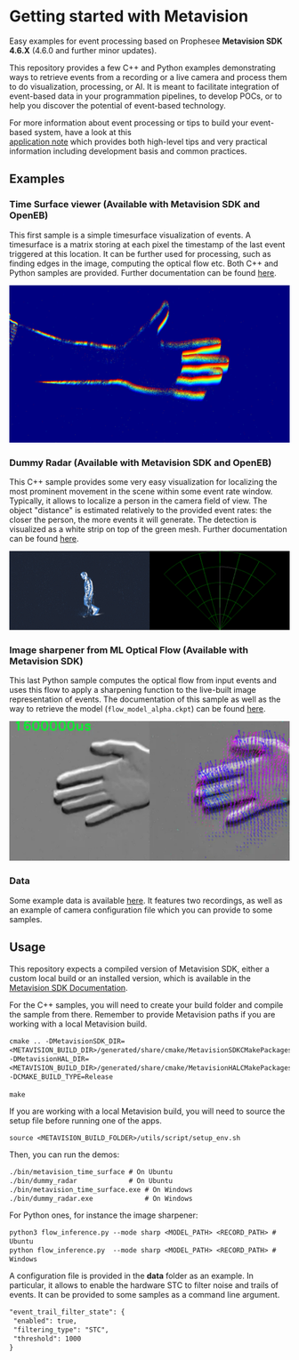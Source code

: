 # Getting started with Metavision
Easy examples for event processing based on Prophesee **Metavision SDK 4.6.X** (4.6.0 and further minor updates).

This repository provides a few C++ and Python examples demonstrating ways to retrieve events from a recording or a live 
camera and process them to do visualization, processing, or AI. It is meant to facilitate integration of event-based 
data in your programmation pipelines, to develop POCs, or to help you discover the potential of event-based technology.

For more information about event processing or tips to build your event-based system, have a look at this  
[application note](https://support.prophesee.ai/portal/en/kb/articles/how-to-build-event-based-application) which 
provides both high-level tips and very practical information including development basis and common practices.

## Examples

### Time Surface viewer (Available with **Metavision SDK** and **OpenEB**)
This first sample is a simple timesurface visualization of events. A timesurface is a matrix storing at each pixel the
timestamp of the last event triggered at this location. It can be further used for processing, such as finding edges in
the image, computing the optical flow etc. Both C++ and Python samples are provided. 
Further documentation can be found [here](https://docs.prophesee.ai/stable/samples/modules/core/time_surface_cpp.html#chapter-samples-core-time-surface-cpp).

![Time surface example.](./images/time_surface.png "This is a time surface.")

### Dummy Radar (Available with **Metavision SDK** and **OpenEB**)
This C++ sample provides some very easy visualization for localizing the most prominent movement in the scene within
some event rate window. Typically, it allows to localize a person in the camera field of view. The object "distance"
is estimated relatively to the provided event rates: the closer the person, the more events it will generate. The 
detection is visualized as a white strip on top of the green mesh.
Further documentation can be found [here](https://docs.prophesee.ai/stable/samples/modules/core/radar_cpp.html#chapter-samples-core-radar-cpp).

![Radar example.](./images/radar_plot.png "Radar display of the camera observation.")

### Image sharpener from ML Optical Flow (Available with **Metavision SDK**)
This last Python sample computes the optical flow from input events and uses this flow to apply a sharpening function
to the live-built image representation of events. The documentation of this sample as well as the way to retrieve the
model (`flow_model_alpha.ckpt`) can be found [here](https://docs.prophesee.ai/stable/samples/modules/ml/flow_inference.html).

![Sharpening example.](./images/image_sharpening.png "Image sharpening from Optical Flow.")

### Data
Some example data is available [here](https://kdrive.infomaniak.com/app/share/975517/9bb88895-ab07-4bfc-8b31-f71de075175c).
It features two recordings, as well as an example of camera configuration file which you can provide to some samples.

## Usage
This repository expects a compiled version of Metavision SDK, either a custom local build or an installed version, which 
is available in the [Metavision SDK Documentation](https://docs.prophesee.ai/stable/index.html).

For the C++ samples, you will need to create your build folder and compile the sample from there. Remember to provide 
Metavision paths if you are working with a local Metavision build.

```
cmake .. -DMetavisionSDK_DIR=<METAVISION_BUILD_DIR>/generated/share/cmake/MetavisionSDKCMakePackagesFilesDir/ 
-DMetavisionHAL_DIR=<METAVISION_BUILD_DIR>/generated/share/cmake/MetavisionHALCMakePackagesFilesDir/ 
-DCMAKE_BUILD_TYPE=Release

make 
```

If you are working with a local Metavision build, you will need to source the setup file before running one of the apps.
```
source <METAVISION_BUILD_FOLDER>/utils/script/setup_env.sh
```

Then, you can run the demos:
```
./bin/metavision_time_surface # On Ubuntu
./bin/dummy_radar             # On Ubuntu
./bin/metavision_time_surface.exe # On Windows
./bin/dummy_radar.exe             # On Windows
```

For Python ones, for instance the image sharpener:
```
python3 flow_inference.py --mode sharp <MODEL_PATH> <RECORD_PATH> # Ubuntu
python flow_inference.py  --mode sharp <MODEL_PATH> <RECORD_PATH> # Windows
```

A configuration file is provided in the **data** folder as an example. In particular, it allows to enable the hardware 
STC to filter noise and trails of events. It can be provided to some samples as a command line argument. 
```
"event_trail_filter_state": {
 "enabled": true,
 "filtering_type": "STC",
 "threshold": 1000
}
```
